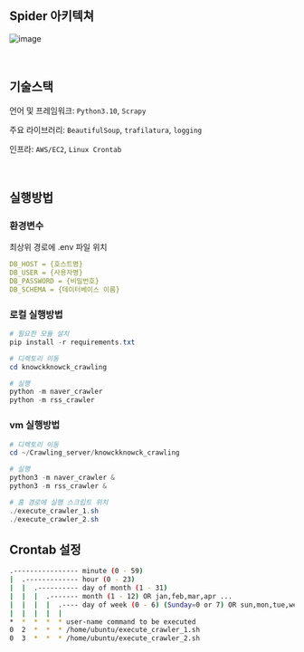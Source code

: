 ## Spider 아키텍쳐
![image](https://github.com/KnowckknowcK/Crawling_server/assets/104684033/e35190ff-94b8-4c5a-bbe8-02b57f0441a9)

<br>

## 기술스택
언어 및 프레임워크: `Python3.10`, `Scrapy`

주요 라이브러리: `BeautifulSoup`, `trafilatura`, `logging`

인프라: `AWS/EC2`, `Linux Crontab` 

<br>

## 실행방법

### 환경변수
최상위 경로에 .env 파일 위치
```yaml
DB_HOST = {호스트명}
DB_USER = {사용자명}
DB_PASSWORD = {비밀번호}
DB_SCHEMA = {데이터베이스 이름}
```

### 로컬 실행방법
```powershell
# 필요한 모듈 설치
pip install -r requirements.txt

# 디렉토리 이동
cd knowckknowck_crawling

# 실행
python -m naver_crawler
python -m rss_crawler
```

### vm 실행방법
```powershell
# 디렉토리 이동
cd ~/Crawling_server/knowckknowck_crawling

# 실행
python3 -m naver_crawler &
python3 -m rss_crawler &
```
```powershell
# 홈 경로에 실행 스크립트 위치
./execute_crawler_1.sh
./execute_crawler_2.sh
```

## Crontab 설정
```bash
.---------------- minute (0 - 59)
|  .------------- hour (0 - 23)
|  |  .---------- day of month (1 - 31)
|  |  |  .------- month (1 - 12) OR jan,feb,mar,apr ...
|  |  |  |  .---- day of week (0 - 6) (Sunday=0 or 7) OR sun,mon,tue,wed,thu,fri,sat
|  |  |  |  |
*  *  *  *  * user-name command to be executed
0  2  *  *  * /home/ubuntu/execute_crawler_1.sh
0  3  *  *  * /home/ubuntu/execute_crawler_2.sh
```
